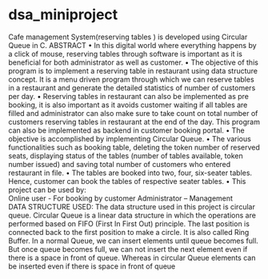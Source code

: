 # dsa_miniproject
Cafe management System(reserving tables ) is developed using Circular Queue in C.
ABSTRACT
•	In this digital world where everything happens by a click of mouse, reserving tables through software is important as it is beneficial for both administrator as well as customer.
•	 The objective of this program is to implement a reserving table in restaurant using data structure concept. It is a menu driven program through which we can reserve tables in a restaurant and generate the detailed statistics of number of customers per day. 
•	Reserving tables in restaurant can also be implemented as pre booking, it is also important as it avoids customer waiting if all tables are filled and administrator can also make sure to take count on total number of customers reserving tables in restaurant at the end of the day. This program can also be implemented as backend in customer booking portal.
•	The objective is accomplished by implementing Circular Queue.
•	The various functionalities such as booking table, deleting the token number of   reserved seats, displaying status of the tables (number of tables available, token number issued) and saving total number of customers who entered restaurant in file.
•	The tables are booked into two, four, six-seater tables. Hence, customer can book the tables of respective seater tables.
•	 This project can be used by:	
          Online user - For booking by customer
          Administrator – Management  
DATA STRUCTURE USED:
The data structure used in this project is circular queue.
Circular Queue is a linear data structure in which the operations are performed based on FIFO (First In First Out) principle.
The last position is connected back to the first position to make a circle. It is also called Ring Buffer.
In a normal Queue, we can insert elements until queue becomes full. But once queue becomes full, we can not insert the next element even if there is a space in front of queue.
Whereas in circular Queue  elements can be inserted even if there is space in front of queue
